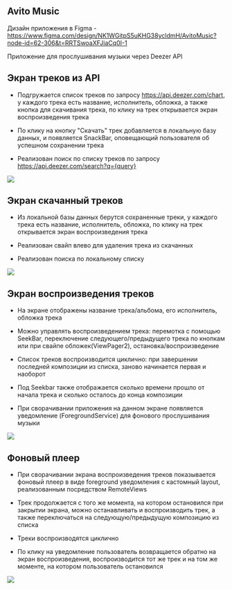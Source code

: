 ## Avito Music
Дизайн приложения в Figma - https://www.figma.com/design/NK1WGitpS5uKHG38ycldmH/AvitoMusic?node-id=62-306&t=RRTSwoaXFJiaCq0I-1

Приложение для прослушивания музыки через Deezer API

## Экран треков из API

- Подгружается список треков по запросу https://api.deezer.com/chart, у каждого трека есть название, исполнитель, обложка, а также кнопка для скачивания трека, по клику на трек открывается экран воспроизведения трека

- По клику на кнопку "Скачать" трек добавляется в локальную базу данных, и появляется SnackBar, оповещающий пользователя об успешном сохранении трека

- Реализован поиск по списку треков по запросу https://api.deezer.com/search?q={query}

<img src = https://psv4.userapi.com/s/v1/d/P9IzY5cWc7dcX-oujz9qzFG0f6KPfi7DAopaJ_Umz6TtYf4ga1w61pf3zIHZThPUxaazGmUUNLwiV_k3d7v6Uhn4nDxLnCKOFUgfClnAPkMhkMsC2fFNEw/tracks_screen.png>

## Экран скачанный треков

- Из локальной базы данных берутся сохраненные треки, у каждого трека есть название, исполнитель, обложка, по клику на трек открывается экран воспроизведения трека

- Реализован свайп влево для удаления трека из скачанных  

- Реализован поиска по локальному списку

<img src = https://psv4.userapi.com/s/v1/d/OkG8VzOC_uSqMuOmzwao_gEWMFjMuecKGKy5gOGVRsYoHYNdxm6uxxvP-fH24fK1WkoNaeMaGM4gPekDWEMAUvOxu-bFubkewEVz3OxBtdgBZhtlXqrcBw/downloaded_tracks.png>

## Экран воспроизведения треков

- На экране отображены название трека/альбома, его исполнитель, обложка трека

- Можно управлять воспроизведением трека: перемотка с помощью SeekBar, переключение следующего/предыдущего трека по кнопкам или при свайпе обложек(ViewPager2), остановка/воспроизведение

- Список треков воспроизводится циклично: при завершении последней композиции из списка, заново начинается первая и наоборот

- Под Seekbar также отображается сколько времени прошло от начала трека и сколько осталось до конца композиции

- При сворачивании приложения на данном экране появляется уведомление (ForegroundService) для фонового прослушивания музыки

<img src = https://psv4.userapi.com/s/v1/d/R0HrYLh0BdhKlOF9CISFhnE9LiaxCzHCIqpZT0h1_82nvktkxqpHcEu7x760GwitG2zi_7iDxNdYT7-1K-q9WrqadpOnWjdqEl3Dbl_VLgNqRHCRL_aZIA/proslushivanie_treka.png>

## Фоновый плеер

- При сворачивании экрана воспроизведения треков показывается фоновый плеер в виде foreground уведомления с кастомный layout, реализованным посредством RemoteViews

- Трек продолжается с того же момента, на котором остановился при закрытии экрана, можно останавливать и воспроизводить трек, а также переключаться на следующую/предыдущую композицию из списка

- Треки воспроизводятся циклично

- По клику на уведомление пользователь возвращается обратно на экран воспроизведения, воспроизводится тот же трек и на том же моменте, на котором пользователь остановился

<img src = https://psv4.userapi.com/s/v1/d/cG-wo7jOUCbQvbkO5OK3h77Nu_MtNrLxLSlCKAzfBQCIRKc59tadshBsuGTC1cu3vayPTN21ogMPRdU4yg1QZ9ibTrEFRRdyLk7MGJNvaBSjRIhBR6Gk8Q/uvedomlenia.png>

